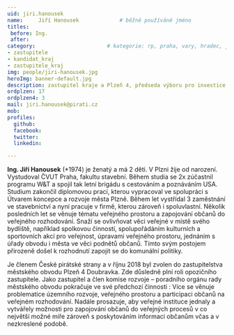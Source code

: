 ```yaml
---
uid: jiri.hanousek
name:     Jiří Hanousek      		# běžně používáné jméno
titles:
 before: Ing.
 after: 
category:                 		# kategorie: rp, praha, vary, hradec, jmk, senat
- zastupitele
- kandidat_kraj
- zastupitele_kraj
img: people/jiri-hanousek.jpg
heroImg: banner-default.jpg
description: zastupitel kraje a Plzeň 4, předseda výboru pro investice a majetek na kraji, člen místního sdružení Plzeň # kratký popis, max 160 znaků
ordplzen: 17
ordplzen4: 3
mail: jiri.hanousek@pirati.cz
mob: 
profiles:
  github:
  facebook:				
  twitter:
  linkedin: 

---
```


**Ing. Jiří Hanousek** (*1974) je ženatý a má 2 děti. V Plzni žije od narození. Vystudoval ČVUT Praha, fakultu stavební. Během studia se 2x zúčastnil programu W&T a spojil tak letní brigádu s cestováním a poznáváním USA. Studium zakončil diplomovou prací, kterou vypracoval ve spolupráci s Útvarem koncepce a rozvoje města Plzně. Během let vystřídal 3 zaměstnání ve stavebnictví a nyní pracuje v firmě, kterou zároveň i spoluvlastní. Několik posledních let se věnuje tématu veřejného prostoru a zapojování občanů do veřejného rozhodování. Snaží se ovlivňovat věci veřejné v místě svého bydliště, například spolkovou činností, spolupořádáním kulturních a sportovních akcí pro veřejnost, úpravami veřejného prostoru, jednáním s úřady obvodu i města ve věci podnětů občanů. Tímto svým postojem přirozeně došel k rozhodnutí zapojit se do komunální politiky.
 

Je členem České pirátské strany a v říjnu 2018 byl zvolen do zastupitelstva městského obvodu Plzeň 4 Doubravka. Zde důsledně plní roli opozičního zastupitele. Jako zastupitel a člen komise rozvoje – poradního orgánu rady městského obvodu pokračuje ve své předchozí činnosti : Více se věnuje problematice územního rozvoje, veřejného prostoru a participaci občanů na veřejném rozhodování. Nadále prosazuje, aby veřejné instituce jednaly a vytvářely možnosti pro zapojování občanů do veřejných procesů v co největší možné míře zároveň s poskytováním informací občanům včas a v nezkreslené podobě. 
